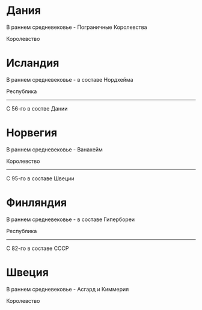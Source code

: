 # Дания

В раннем средневековье - Пограничные Королевства

Королевство

# Исландия

В раннем средневековье - в составе Нордхейма

Республика

----

С 56-го в состве Дании

# Норвегия

В раннем средневековье - Ванахейм

Королевство

----

С 95-го в составе Швеции

# Финляндия

В раннем средневековье - в составе Гипербореи

Республика

----

С 82-го в составе СССР

# Швеция

В раннем средневековье - Асгард и Киммерия

Королевство
